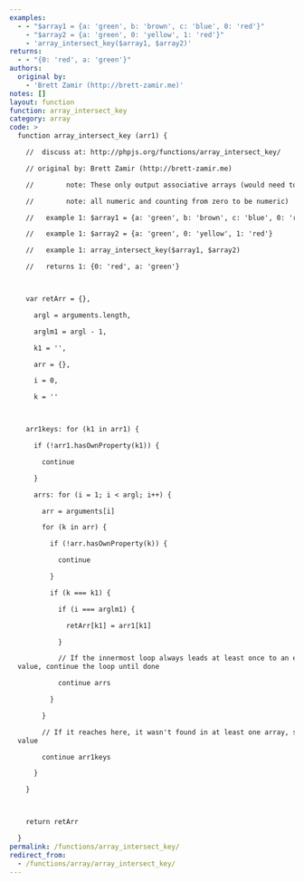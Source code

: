 ```yaml
---
examples:
  - - "$array1 = {a: 'green', b: 'brown', c: 'blue', 0: 'red'}"
    - "$array2 = {a: 'green', 0: 'yellow', 1: 'red'}"
    - 'array_intersect_key($array1, $array2)'
returns:
  - - "{0: 'red', a: 'green'}"
authors:
  original by:
    - 'Brett Zamir (http://brett-zamir.me)'
notes: []
layout: function
function: array_intersect_key
category: array
code: >
  function array_intersect_key (arr1) {

    //  discuss at: http://phpjs.org/functions/array_intersect_key/

    // original by: Brett Zamir (http://brett-zamir.me)

    //        note: These only output associative arrays (would need to be

    //        note: all numeric and counting from zero to be numeric)

    //   example 1: $array1 = {a: 'green', b: 'brown', c: 'blue', 0: 'red'}

    //   example 1: $array2 = {a: 'green', 0: 'yellow', 1: 'red'}

    //   example 1: array_intersect_key($array1, $array2)

    //   returns 1: {0: 'red', a: 'green'}



    var retArr = {},

      argl = arguments.length,

      arglm1 = argl - 1,

      k1 = '',

      arr = {},

      i = 0,

      k = ''



    arr1keys: for (k1 in arr1) {

      if (!arr1.hasOwnProperty(k1)) {

        continue

      }

      arrs: for (i = 1; i < argl; i++) {

        arr = arguments[i]

        for (k in arr) {

          if (!arr.hasOwnProperty(k)) {

            continue

          }

          if (k === k1) {

            if (i === arglm1) {

              retArr[k1] = arr1[k1]

            }

            // If the innermost loop always leads at least once to an equal
  value, continue the loop until done

            continue arrs

          }

        }

        // If it reaches here, it wasn't found in at least one array, so try next
  value

        continue arr1keys

      }

    }



    return retArr

  }
permalink: /functions/array_intersect_key/
redirect_from:
  - /functions/array/array_intersect_key/
---
```


<!-- WARNING! This file is auto generated by `npm run web:inject`, do not edit by hand -->
